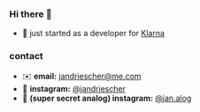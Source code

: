 ### Hi there 👋

-  🚀 just started as a developer for [Klarna](https://www.klarna.com/)


### contact

- ✉️ **email:** jandriescher@me.com
- 📸  **instagram:** [@jandriescher](https://www.instagram.com/jandriescher/)
- 🌅  **(super secret analog) instagram:** [@jan.alog](https://www.instagram.com/jan.alog/)
